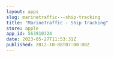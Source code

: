 ```yaml
---
layout: apps
slug: marinetraffic---ship-tracking
title: "MarineTraffic - Ship Tracking"
store: apple
app_id: 563910324
date: 2023-05-27T11:53:31Z
published: 2012-10-08T07:00:00Z
---
```

